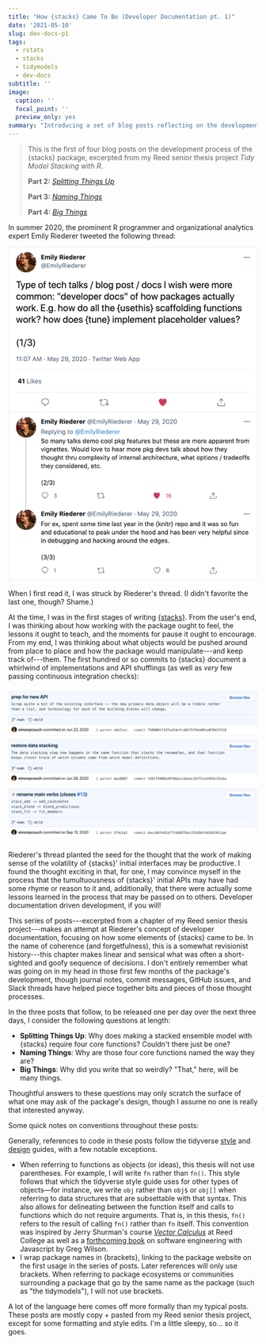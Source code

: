 ```yaml
---
title: "How {stacks} Came To Be (Developer Documentation pt. 1)"
date: '2021-05-10'
slug: dev-docs-p1
tags:
  - rstats
  - stacks
  - tidymodels
  - dev-docs
subtitle: ''
image:
  caption: ''
  focal_point: ''
  preview_only: yes
summary: "Introducing a set of blog posts reflecting on the development process of the {stacks} package."
---
```


> This is the first of four blog posts on the development process of the {stacks} package, excerpted from my Reed senior thesis project _Tidy Model Stacking with R_.
> 
> **Part 2:** [_Splitting Things Up_](https://blog.simonpcouch.com/blog/dev-docs-p2/)
>
> **Part 3:** [_Naming Things_](https://blog.simonpcouch.com/blog/dev-docs-p3/)
> 
> **Part 4:** [_Big Things_](https://blog.simonpcouch.com/blog/dev-docs-p4/)



In summer 2020, the prominent R programmer and organizational analytics expert Emily Riederer tweeted the following thread:

<img src="figs/emilys_tweet.png" title="A screenshot of a thread of tweets for Emily Riederer. The thread reads 'Type of tech talks / blog post / docs I wish were more common: developer docs of how packages actually work. e.g. how do all of the usethis scaffolding functions work? How does tune implement placeholder values?'. \ So many talks demo cool pkg features but these are more apparent from vignettes. Would love to hear more pkg devs talk about how they thought thru complexity of internal architecture, what options / tradeoffs they considered, etc. \ For ex, spent some time last year in the knitr repo and it was so fun and educational to peak under the hood and has been very helpful since in debugging and hacking around the edges." alt="A screenshot of a thread of tweets for Emily Riederer. The thread reads 'Type of tech talks / blog post / docs I wish were more common: developer docs of how packages actually work. e.g. how do all of the usethis scaffolding functions work? How does tune implement placeholder values?'. \ So many talks demo cool pkg features but these are more apparent from vignettes. Would love to hear more pkg devs talk about how they thought thru complexity of internal architecture, what options / tradeoffs they considered, etc. \ For ex, spent some time last year in the knitr repo and it was so fun and educational to peak under the hood and has been very helpful since in debugging and hacking around the edges." width="541" />

When I first read it, I was struck by Riederer's thread. (I didn't favorite the last one, though? Shame.)

At the time, I was in the first stages of writing [{stacks}](https://stacks.tidymodels.org/). From the user's end, I was thinking about how working with the package ought to feel, the lessons it ought to teach, and the moments for pause it ought to encourage. From my end, I was thinking about what objects would be pushed around from place to place and how the package would manipulate---and keep track of---them. The first hundred or so commits to {stacks} document a whirlwind of implementations and API shufflings (as well as _very_ few passing continuous integration checks):

<img src="figs/api_changes.png" title="A screenshot of three commits and their associated commit messages, titled 'prep for new API,' 'restore data stacking,' and 'rename main verbs.' None of them pass continuous integration checks." alt="A screenshot of three commits and their associated commit messages, titled 'prep for new API,' 'restore data stacking,' and 'rename main verbs.' None of them pass continuous integration checks." width="1372" />

Riederer's thread planted the seed for the thought that the work of making sense of the volatility of {stacks}' initial interfaces may be productive.  I found the thought exciting in that, for one, I may convince myself in the process that the tumultuousness of {stacks}' initial APIs may have had some rhyme or reason to it and, additionally, that there were actually some lessons learned in the process that may be passed on to others. Developer documentation driven development, if you will!

This series of posts---excerpted from a chapter of my Reed senior thesis project---makes an attempt at Riederer's concept of developer documentation, focusing on how some elements of {stacks} came to be. In the name of coherence (and forgetfulness), this is a somewhat revisionist history---this chapter makes linear and sensical what was often a short-sighted and goofy sequence of decisions. I don't entirely remember what was going on in my head in those first few months of the package's development, though journal notes, commit messages, GitHub issues, and Slack threads have helped piece together bits and pieces of those thought processes.

In the three posts that follow, to be released one per day over the next three days, I consider the following questions at length:

* **Splitting Things Up**: Why does making a stacked ensemble model with {stacks} require four core functions? Couldn't there just be one?
* **Naming Things**: Why are those four core functions named the way they are?
* **Big Things**: Why did you write that so weirdly? "That," here, will be many things.

Thoughtful answers to these questions may only scratch the surface of what one may ask of the package's design, though I assume no one is really that interested anyway.

Some quick notes on conventions throughout these posts:

Generally, references to code in these posts follow the tidyverse [style](https://style.tidyverse.org/) and [design](https://design.tidyverse.org/) guides, with a few notable exceptions.

* When referring to functions as objects (or ideas), this thesis will not use parentheses. For example, I will write `fn` rather than `fn()`. This style follows that which the tidyverse style guide uses for other types of objects—for instance, we write `obj` rather than `obj$` or `obj[]` when referring to data structures that are subsettable with that syntax. This also allows for delineating between the function itself and calls to functions which do not require arguments. That is, in this thesis, `fn()` refers to the result of calling `fn()` rather than `fn` itself. This convention was inspired by Jerry Shurman's course [_Vector Calculus_](https://www.springer.com/gp/book/9783319493121) at Reed College as well as a [forthcoming book](https://stjs.tech/) on software engineering with Javascript by Greg Wilson. 
* I wrap package names in {brackets}, linking to the package website on the first usage in the series of posts. Later references will only use brackets. When referring to package ecosystems or communities surrounding a package that go by the same name as the package (such as "the tidymodels"), I will not use brackets.

A lot of the language here comes off more formally than my typical posts. These posts are mostly copy + pasted from my Reed senior thesis project, except for some formatting and style edits. I'm a little sleepy, so... so it goes.
